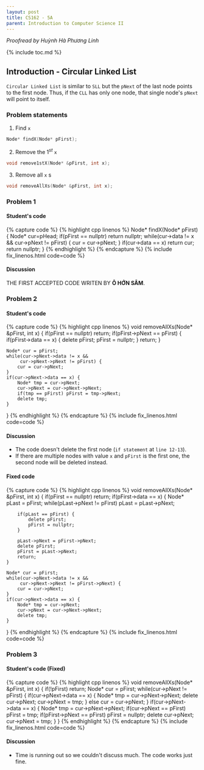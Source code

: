```yaml
---
layout: post
title: CS162 - 5A
parent: Introduction to Computer Science II
--- 
```


*Proofread by Huỳnh Hà Phương Linh*

{% include toc.md %}

## Introduction - Circular Linked List

``Circular Linked List`` is similar to ``SLL`` but the ``pNext`` of the last node points to the first node. Thus, if the ``CLL`` has only one node, that single node's ``pNext`` will point to itself.

### Problem statements

1. Find ``x``
```cpp
Node* findX(Node* pFirst);
```

2. Remove the $1^{st}$ ``x``
```cpp
void remove1stX(Node* &pFirst, int x);
```

3. Remove all ``x`` s
```cpp
void removeAllXs(Node* &pFirst, int x);
```

### Problem 1
#### Student's code

{% capture code %}
{% highlight cpp linenos %}
Node* findX(Node* pFirst) {
    Node* cur=pHead;
    if(pFirst == nullptr)
        return nullptr;
    while(cur->data != x && cur->pNext != pFirst) {
        cur = cur->pNext;
    }
    if(cur->data == x)
        return cur;
    return nullptr;
}
{% endhighlight %}
{% endcapture %}
{% include fix_linenos.html code=code %}

#### Discussion

THE FIRST ACCEPTED CODE WRITEN BY **Ô HỚN SÂM**.

### Problem 2
#### Student's code

{% capture code %}
{% highlight cpp linenos %}
void removeAllXs(Node* &pFirst, int x) {
    if(pFirst == nullptr) return;
    if(pFirst->pNext == pFirst) {
        if(pFirst->data == x) {
            delete pFirst;
            pFirst = nullptr;
        }
        return;
    }
    
    Node* cur = pFirst;
    while(cur->pNext->data != x &&
         cur->pNext->pNext != pFirst) {
        cur = cur->pNext;
    }
    if(cur->pNext->data == x) {
        Node* tmp = cur->pNext;
        cur->pNext = cur->pNext->pNext;
        if(tmp == pFirst) pFirst = tmp->pNext;
        delete tmp;
    }
}
{% endhighlight %}
{% endcapture %}
{% include fix_linenos.html code=code %}

#### Discussion

- The code doesn't delete the first node (``if statement`` at ``line 12-13``).
- If there are multiple nodes with value ``x`` and ``pFirst`` is the first one, the second node will be deleted instead.

#### Fixed code

{% capture code %}
{% highlight cpp linenos %}
void removeAllXs(Node* &pFirst, int x) {
    if(pFirst == nullptr) return;
    if(pFirst->data == x) {
        Node* pLast = pFirst;
        while(pLast->pNext != pFirst) 
            pLast = pLast->pNext;
        
        if(pLast == pFirst) {
            delete pFirst;
            pFirst = nullptr;
        }
        
        pLast->pNext = pFirst->pNext;
        delete pFirst;
        pFirst = pLast->pNext;
        return;
    }
    
    Node* cur = pFirst;
    while(cur->pNext->data != x &&
         cur->pNext->pNext != pFirst->pNext) {
        cur = cur->pNext;
    }
    if(cur->pNext->data == x) {
        Node* tmp = cur->pNext;
        cur->pNext = cur->pNext->pNext;
        delete tmp;
    }
}
{% endhighlight %}
{% endcapture %}
{% include fix_linenos.html code=code %}

### Problem 3
#### Student's code (Fixed)
{% capture code %}
{% highlight cpp linenos %}
void removeAllXs(Node* &pFirst, int x) {
    if(!pFirst) return;
    Node* cur = pFirst;
    while(cur->pNext != pFirst) {
        if(cur->pNext->data == x) {
            Node* tmp = cur->pNext->pNext;
            delete cur->pNext;
            cur->pNext = tmp;
        }
        else cur = cur->pNext;
    }
    if(cur->pNext->data == x) {
        Node* tmp = cur->pNext->pNext;
        if(cur->pNext == pFirst) pFirst = tmp;
        if(pFirst->pNext == pFirst)
            pFirst = nullptr;
        delete cur->pNext;
        cur->pNext = tmp;
    }
}
{% endhighlight %}
{% endcapture %}
{% include fix_linenos.html code=code %}

#### Discussion
- Time is running out so we couldn't discuss much. The code works just fine.
